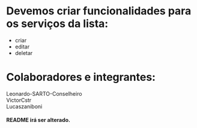 # Devemos criar funcionalidades para os serviços da lista:
* criar
* editar 
* deletar


# Colaboradores e integrantes: <br>
Leonardo-SARTO-Conselheiro <br>
VictorCstr <br>
Lucaszaniboni

#### README irá ser alterado.
